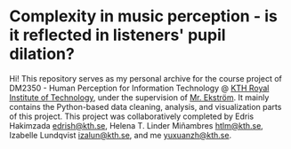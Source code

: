 # Complexity in music perception - is it reflected in listeners' pupil dilation?

Hi! This repository serves as my personal archive for the course project of DM2350 - Human Perception for Information Technology @ [KTH Royal Institute of Technology](https://www.kth.se/en), under the supervision of [Mr. Ekström](https://www.kth.se/profile/axeleks?l=en). It mainly contains the Python-based data cleaning, analysis, and visualization parts of this project. This project was collaboratively completed by Edris Hakimzada <edrish@kth.se>, Helena T. Linder Miñambres <htlm@kth.se>, Izabelle Lundqvist <izalun@kth.se>, and me <yuxuanzh@kth.se>.

